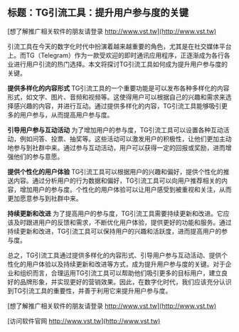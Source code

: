## **标题：TG引流工具：提升用户参与度的关键**

[想了解推广相关软件的朋友请登录 http://www.vst.tw](http://www.vst.tw)

引流工具在今天的数字化时代中扮演着越来越重要的角色，尤其是在社交媒体平台上。而TG（Telegram）作为一款受欢迎的即时通讯应用程序，正逐渐成为各行各业进行用户引流的热门选择。本文将探讨TG引流工具如何成为提升用户参与度的关键。

**提供多样化的内容形式**
TG引流工具的一个重要功能是可以发布各种多样化的内容形式，如文字、图片、音频和视频等。这使得用户可以根据自己的兴趣和需求来选择感兴趣的内容，并进行互动。通过提供多样化的内容，TG引流工具能够吸引更多的用户参与，从而提高用户参与度。

**引导用户参与互动活动**
为了增加用户的参与度，TG引流工具可以设置各种互动活动，例如问答、投票、抽奖等。这些活动可以激发用户的积极性，让他们更加主动地参与到社群中来。通过参与互动活动，用户可以获得一定的回报或奖励，进而增强他们的参与意愿。

**提供个性化的用户体验**
TG引流工具可以根据用户的兴趣和偏好，提供个性化的推送内容。通过分析用户的行为数据和偏好，TG引流工具可以向用户推荐相关的内容，增加用户的参与度。个性化的用户体验可以让用户感受到被重视和关注，从而更加愿意参与到社群中来。

**持续更新和改进**
为了提高用户的参与度，TG引流工具需要持续更新和改进。它应该及时跟进用户的反馈和需求，不断优化用户体验，提供更好的功能和服务。通过持续更新和改进，TG引流工具可以保持用户的兴趣和活跃度，进而提高用户的参与度。

总之，TG引流工具通过提供多样化的内容形式、引导用户参与互动活动、提供个性化的用户体验以及持续更新和改进等方式，成为提升用户参与度的关键。对于企业和组织而言，合理运用TG引流工具可以帮助他们吸引更多的目标用户，建立良好的品牌形象，并实现更好的营销效果。因此，在数字化时代，我们应该充分认识到TG引流工具的重要性，并善于利用它来提升用户参与度。

[想了解推广相关软件的朋友请登录 http://www.vst.tw](http://www.vst.tw)


[访问软件官网 http://www.vst.tw](http://www.vst.tw)
